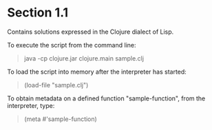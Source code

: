 Section 1.1
=========== 

Contains solutions expressed in the Clojure dialect of Lisp.

To execute the script from the command line:

> java -cp clojure.jar clojure.main sample.clj

To load the script into memory after the interpreter has started:

> (load-file "sample.clj")

To obtain metadata on a defined function "sample-function", from the interpreter, type:

> (meta #'sample-function)